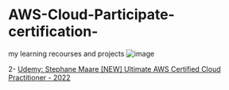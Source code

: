 # AWS-Cloud-Participate-certification-
my learning recourses and projects
![image](https://user-images.githubusercontent.com/81693689/185606624-e7054404-4cbb-4655-8ac8-773d2543153d.png)


2- [Udemy: Stephane Maare [NEW] Ultimate AWS Certified Cloud Practitioner - 2022 ](https://www.udemy.com/course/aws-certified-cloud-practitioner-new/)
